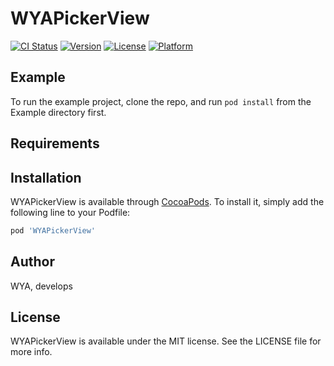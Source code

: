 # WYAPickerView

[![CI Status](https://img.shields.io/travis/1228506851@qq.com/WYAPickerView.svg?style=flat)](https://travis-ci.org/1228506851@qq.com/WYAPickerView)
[![Version](https://img.shields.io/cocoapods/v/WYAPickerView.svg?style=flat)](https://cocoapods.org/pods/WYAPickerView)
[![License](https://img.shields.io/cocoapods/l/WYAPickerView.svg?style=flat)](https://cocoapods.org/pods/WYAPickerView)
[![Platform](https://img.shields.io/cocoapods/p/WYAPickerView.svg?style=flat)](https://cocoapods.org/pods/WYAPickerView)

## Example

To run the example project, clone the repo, and run `pod install` from the Example directory first.

## Requirements

## Installation

WYAPickerView is available through [CocoaPods](https://cocoapods.org). To install
it, simply add the following line to your Podfile:

```ruby
pod 'WYAPickerView'
```

## Author

WYA, develops

## License

WYAPickerView is available under the MIT license. See the LICENSE file for more info.
